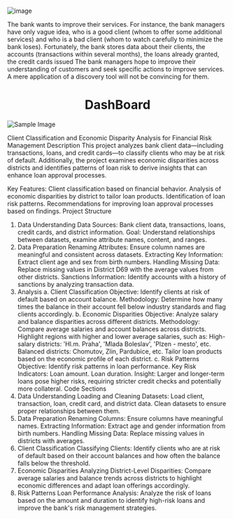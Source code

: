 ![image](https://github.com/user-attachments/assets/6a425d0b-9994-4e6b-83ed-c10ac75fef71)

The bank wants to improve their services. For instance, the bank managers have only vague idea, who is a good client (whom to offer some additional services) and who is a bad client (whom to watch carefully to minimize the bank loses). Fortunately, the bank stores data about their clients, the accounts (transactions within several months), the loans already granted, the credit cards issued The bank managers hope to improve their understanding of customers and seek specific actions to improve services. A mere application of a discovery tool will not be convincing for them.

<div align="center">
<h1>DashBoard</h1>
</div>
<img src="https://github.com/user-attachments/assets/0b6c6e3d-0d68-4f2d-9d8f-9f111acd3355" alt="Sample Image" style="max-width: 100%;">

Client Classification and Economic Disparity Analysis for Financial Risk Management
Description
This project analyzes bank client data—including transactions, loans, and credit cards—to classify clients who may be at risk of default. Additionally, the project examines economic disparities across districts and identifies patterns of loan risk to derive insights that can enhance loan approval processes.

Key Features:
Client classification based on financial behavior.
Analysis of economic disparities by district to tailor loan products.
Identification of loan risk patterns.
Recommendations for improving loan approval processes based on findings.
Project Structure
1. Data Understanding
Data Sources: Bank client data, transactions, loans, credit cards, and district information.
Goal: Understand relationships between datasets, examine attribute names, content, and ranges.
2. Data Preparation
Renaming Attributes: Ensure column names are meaningful and consistent across datasets.
Extracting Key Information:
Extract client age and sex from birth numbers.
Handling Missing Data:
Replace missing values in District D69 with the average values from other districts.
Sanctions Information: Identify accounts with a history of sanctions by analyzing transaction data.
3. Analysis
a. Client Classification
Objective: Identify clients at risk of default based on account balance.
Methodology: Determine how many times the balance in their account fell below industry standards and flag clients accordingly.
b. Economic Disparities
Objective: Analyze salary and balance disparities across different districts.
Methodology:
Compare average salaries and account balances across districts.
Highlight regions with higher and lower average salaries, such as:
High-salary districts: 'Hl.m. Praha', 'Mlada Boleslav', 'Plzen - mesto', etc.
Balanced districts: Chomutov, Zlin, Pardubice, etc.
Tailor loan products based on the economic profile of each district.
c. Risk Patterns
Objective: Identify risk patterns in loan performance.
Key Risk Indicators:
Loan amount.
Loan duration.
Insight: Larger and longer-term loans pose higher risks, requiring stricter credit checks and potentially more collateral.
Code Sections
1. Data Understanding
Loading and Cleaning Datasets:
Load client, transaction, loan, credit card, and district data.
Clean datasets to ensure proper relationships between them.
2. Data Preparation
Renaming Columns:
Ensure columns have meaningful names.
Extracting Information:
Extract age and gender information from birth numbers.
Handling Missing Data:
Replace missing values in districts with averages.
3. Client Classification
Classifying Clients:
Identify clients who are at risk of default based on their account balances and how often the balance falls below the threshold.
4. Economic Disparities
Analyzing District-Level Disparities:
Compare average salaries and balance trends across districts to highlight economic differences and adapt loan offerings accordingly.
5. Risk Patterns
Loan Performance Analysis:
Analyze the risk of loans based on the amount and duration to identify high-risk loans and improve the bank's risk management strategies.

